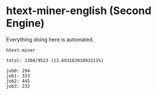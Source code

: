 # htext-miner-english (Second Engine)

Everything doing here is automated.

```
htext-miner

total: 1304/9523 (13.69316391893311%)

job0: 294
job1: 333
job2: 445
job3: 232
```